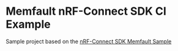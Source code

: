 # Memfault nRF-Connect SDK CI Example

Sample project based on the [nRF-Connect SDK Memfault
Sample](https://github.com/nrfconnect/sdk-nrf/tree/v2.5.1/samples/debug/memfault)
